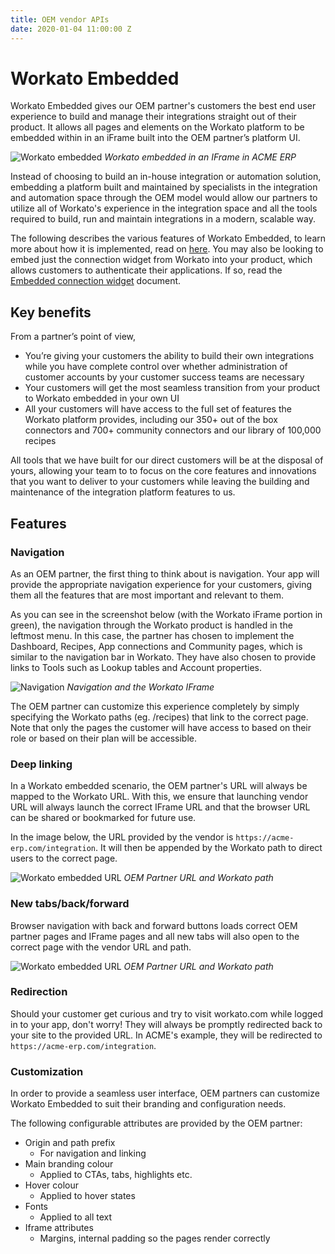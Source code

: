 ```yaml
---
title: OEM vendor APIs
date: 2020-01-04 11:00:00 Z
---
```


# Workato Embedded
Workato Embedded gives our OEM partner's customers the best end user experience to build and manage their integrations straight out of their product. It allows all pages and elements on the Workato platform to be embedded within in an iFrame built into the OEM partner’s platform UI.

![Workato embedded](~@img/oem/workato-embedded.png)
*Workato embedded in an IFrame in ACME ERP*

Instead of choosing to build an in-house integration or automation solution, embedding a platform built and maintained by specialists in the integration and automation space through the OEM model would allow our partners to utilize all of Workato's experience in the integration space and all the tools required to build, run and maintain integrations in a modern, scalable way.

The following describes the various features of Workato Embedded, to learn more about how it is implemented, read on [here](/oem/workato-embedded-implementation.md). You may also be looking to embed just the connection widget from Workato into your product, which allows customers to authenticate their applications. If so, read the [Embedded connection widget](/oem/embedded-connections.md) document.

## Key benefits

From a partner’s point of view,

- You’re giving your customers the ability to build their own integrations while you have complete control over whether administration of customer accounts by your customer success teams are necessary
- Your customers will get the most seamless transition from your product to Workato embedded in your own UI
- All your customers will have access to the full set of features the Workato platform provides, including our 350+ out of the box connectors and 700+ community connectors and our library of 100,000 recipes

All tools that we have built for our direct customers will be at the disposal of yours, allowing your team to to focus on the core features and innovations that you want to deliver to your customers while leaving the building and maintenance of the integration platform features to us.

## Features

### Navigation
As an OEM partner, the first thing to think about is navigation. Your app will provide the appropriate navigation experience for your customers, giving them all the features that are most important and relevant to them.

As you can see in the screenshot below (with the Workato iFrame portion in green), the navigation through the Workato product is handled in the leftmost menu. In this case, the partner has chosen to implement the Dashboard, Recipes, App connections and Community pages, which is similar to the navigation bar in Workato. They have also chosen to provide links to Tools such as Lookup tables and Account properties.

![Navigation](~@img/oem/embedded-iframe.png)
*Navigation and the Workato IFrame*

The OEM partner can customize this experience completely by simply specifying the Workato paths (eg. /recipes) that link to the correct page. Note that only the pages the customer will have access to based on their role or based on their plan will be accessible.

### Deep linking
In a Workato embedded scenario, the OEM partner's URL will always be mapped to the Workato URL. With this, we ensure that launching vendor URL will always launch the correct IFrame URL and that the browser URL can be shared or bookmarked for future use.

In the image below, the URL provided by the vendor is `https://acme-erp.com/integration`. It will then be appended by the Workato path to direct users to the correct page.

![Workato embedded URL](~@img/oem/embedded-url.png)
*OEM Partner URL and Workato path*

### New tabs/back/forward
Browser navigation with back and forward buttons loads correct OEM partner pages and IFrame pages and all new tabs will also open to the correct page with the vendor URL and path.

![Workato embedded URL](~@img/oem/embedded-url.png)
*OEM Partner URL and Workato path*

### Redirection
Should your customer get curious and try to visit workato.com while logged in to your app, don't worry! They will always be promptly redirected back to your site to the provided URL. In ACME's example, they will be redirected to `https://acme-erp.com/integration`.

### Customization
In order to provide a seamless user interface, OEM partners can customize Workato Embedded to suit their branding and configuration needs.

The following configurable attributes are provided by the OEM partner:

- Origin and path prefix
    - For navigation and linking
- Main branding colour
    - Applied to CTAs, tabs, highlights etc.
- Hover colour
    - Applied to hover states
- Fonts
    - Applied to all text
- Iframe attributes
    - Margins, internal padding so the pages render correctly
